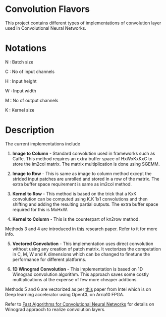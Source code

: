 # Convolution Flavors

This project contains different types of implementations of convolution layer used in Convolutional Neural Networks.

# Notations

N : Batch size

C : No of input channels

H : Input height

W : Input width

M : No of output channels

K : Kernel size

# Description
The current implementations include

1. **Image to Column** - Standard convolution used in frameworks such as Caffe. This method requires an extra buffer space of HxWxKxKxC to store the im2col matrix. The matrix multiplication is done using SGEMM.

2. **Image to Row** - This is same as image to column method except the strided input patches are unrolled and stored in a row of the matrix. The extra buffer space requirement is same as im2col method.

3. **Kernel to Row** - This method is based on the trick that a KxK convolution can be computed using K.K 1x1 convolutions and then shifting and adding the resulting partial outputs. The extra buffer space required for this is MxHxW.

4. **Kernel to Column** - This is the counterpart of kn2row method.

Methods 3 and 4 are introduced in [this](https://arxiv.org/pdf/1709.03395.pdf) research paper. Refer to it for more info.

5. **Vectored Convolution** - This implementation uses direct convolution without using any creation of patch matrix. It vectorizes the computation in C, M, W and K dimensions which can be changed to finetune the performance for different platforms.

6. **1D Winograd Convolution** - This implementation is based on 1D Winograd convolution algorithm. This approach saves some costly multiplications at the expense of few more cheaper addtions.

Methods 5 and 6 are vectorized as per [this](https://arxiv.org/abs/1701.03534) paper from Intel which is on Deep learning accelerator using OpenCL on Arria10 FPGA.

Refer to [Fast Algorithms for Convolutional Neural Networks](https://arxiv.org/abs/1509.09308) for details on Winograd appraoch to realize convolution layers.

